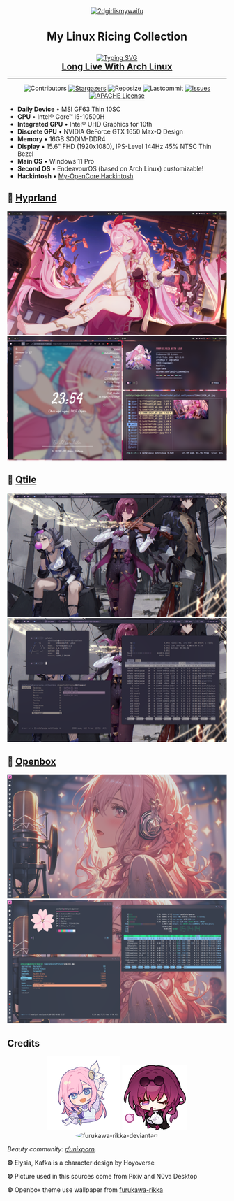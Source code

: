 <div align="center">
  <a href="https://github.com/2dgirlismywaifu/My-Linux-Ricing">
    <img class="avatar" alt="2dgirlismywaifu" src="https://images.weserv.nl/?url=avatars.githubusercontent.com/u/59259855?v=4&h=300&w=300&fit=cover&mask=circle&maxage=7d" width="200" height="200"/>
  </a>

<h3 align="center", style="font-size:25px">My Linux Ricing Collection</h3>
  <a href="https://git.io/typing-svg"><img src="https://readme-typing-svg.demolab.com?font=Caveat&size=30&pause=1000&color=E462F7&center=true&vCenter=true&random=false&width=435&lines=%F0%9F%92%95+Inspired+by+r%2Funinxporn+%F0%9F%92%95" alt="Typing SVG" /></a>
  <br />
  <a href="https://github.com/linuxmobile/hyprland-dots", style="font-size:20px"><strong>Long Live With Arch Linux</strong></a>
<hr>

![Contributors][contributors-shield]
  [![Stargazers][stars-shield]][stars-url]
  ![Reposize][size-shield]
  ![Lastcommit][commit-shield]
  [![Issues][issues-shield]][issues-url]
  [![APACHE License][license-shield]][license-url]

</div>

- **Daily Device** • MSI GF63 Thin 10SC
- **CPU** • Intel® Core™ i5-10500H
- **Integrated GPU** • Intel® UHD Graphics for 10th
- **Discrete GPU** • NVIDIA GeForce GTX 1650 Max-Q Design
- **Memory** • 16GB SODIM-DDR4
- **Display** • 15.6" FHD (1920x1080), IPS-Level 144Hz 45% NTSC Thin Bezel
- **Main OS** • Windows 11 Pro
- **Second OS** • EndeavourOS (based on Arch Linux)
  customizable!
- **Hackintosh** • [My-OpenCore Hackintosh](https://github.com/2dgirlismywaifu/My-Opencore-Hackintosh)

## 🌸 [Hyprland](https://github.com/2dgirlismywaifu/My-Linux-Ricing/tree/hyprland)

![1](./assets/screen-short-01.png)![2](./assets/screen-short-02.png)

## 🌸 [Qtile](https://github.com/2dgirlismywaifu/My-Linux-Ricing/tree/qtile)

![1](./assets/screen-short-03.png)![2](./assets/screen-short-04.png)

## 🌸 [Openbox](https://github.com/2dgirlismywaifu/My-Linux-Ricing/tree/openbox)

![1](./assets/screen-short-05.png)![2](./assets/screen-short-06.png)

## Credits
<div align="center">

  <p float="left">
    <img alt="from-elysia-with-love" src="./assets/elysia/elysia-hi.png" width="170" height="170"/>
    <img alt="kafka-mama" src="./assets/kafka/Kafka_5.png" width="150" height="150"/>
    <img style="border-radius: 50%;" alt="furukawa-rikka-deviantart" src="https://images.weserv.nl/?url=raw.githubusercontent.com/2dgirlismywaifu/My-Linux-Ricing/main/assets/furukawa-rikka/furukawa-rikka-reverb-girl.png&h=300&w=300&fit=cover&mask=circle&maxage=7d" width="170" height="170"/>
  </p>
</div>

_Beauty community: [r/unixporn](https://www.reddit.com/r/unixporn)._

**©** Elysia, Kafka is a character design by Hoyoverse

**©** Picture used in this sources come from Pixiv and N0va Desktop

**©** Openbox theme use wallpaper from [furukawa-rikka](https://www.deviantart.com/furukawa-rikka)

<!-- MARKDOWN LINKS & IMAGES -->
<!-- https://www.markdownguide.org/basic-syntax/#reference-style-links -->
[contributors-shield]: https://img.shields.io/github/contributors/2dgirlismywaifu/My-Linux-Ricing.svg?style=for-the-badge&color=C9CBFF&logoColor=D9E0EE&labelColor=302D41
[contributors-url]: https://github.com/2dgirlismywaifu/My-Linux-Ricing/graphs/contributors
[forks-shield]: https://img.shields.io/github/forks/2dgirlismywaifu/My-Linux-Ricing.svg?style=for-the-badge&color=C9CBFF&logoColor=D9E0EE&labelColor=302D41
[forks-url]: https://github.com/2dgirlismywaifu/My-Linux-Ricing/network/members
[stars-shield]: https://img.shields.io/github/stars/2dgirlismywaifu/My-Linux-Ricing.svg?style=for-the-badge&color=C9CBFF&logoColor=D9E0EE&labelColor=302D41
[size-shield]: https://img.shields.io/github/repo-size/2dgirlismywaifu/My-Linux-Ricing.svg?style=for-the-badge&color=C9CBFF&logoColor=D9E0EE&labelColor=302D41
[linecount-shield]: https://img.shields.io/tokei/lines/github/2dgirlismywaifu/My-Linux-Ricing?color=C9CBFF&labelColor=302D41&style=for-the-badge
[commit-shield]: https://img.shields.io/github/last-commit/2dgirlismywaifu/My-Linux-Ricing.svg?style=for-the-badge&color=C9CBFF&logoColor=D9E0EE&labelColor=302D41
[stars-url]: https://github.com/2dgirlismywaifu/My-Linux-Ricing/stargazers
[issues-shield]: https://img.shields.io/github/issues/2dgirlismywaifu/My-Linux-Ricing.svg?style=for-the-badge&color=C9CBFF&logoColor=D9E0EE&labelColor=302D41
[issues-url]: https://github.com/2dgirlismywaifu/My-Linux-Ricing/issues
[license-shield]: https://img.shields.io/github/license/2dgirlismywaifu/My-Linux-Ricing.svg?style=for-the-badge&color=C9CBFF&logoColor=D9E0EE&labelColor=302D41
[license-url]: https://github.com/2dgirlismywaifu/My-Linux-Ricing/blob/main/LICENSE
